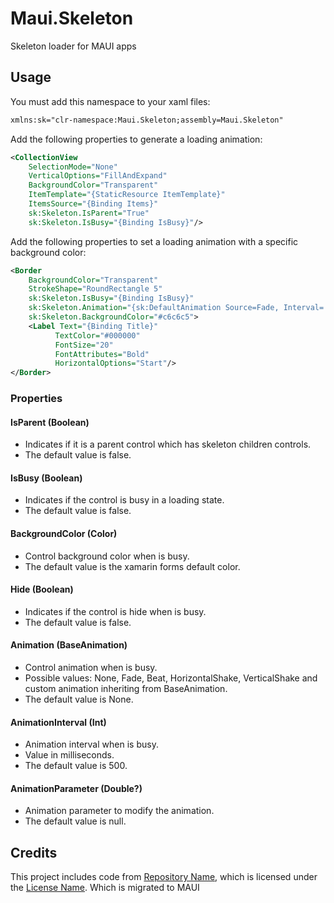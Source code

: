 # Maui.Skeleton
Skeleton loader for  MAUI apps

## Usage
You must add this namespace to your xaml files:

```XML
xmlns:sk="clr-namespace:Maui.Skeleton;assembly=Maui.Skeleton"
```

Add the following properties to generate a loading animation:

```XML
<CollectionView
    SelectionMode="None"
    VerticalOptions="FillAndExpand"
    BackgroundColor="Transparent"
    ItemTemplate="{StaticResource ItemTemplate}"
    ItemsSource="{Binding Items}"
    sk:Skeleton.IsParent="True"
    sk:Skeleton.IsBusy="{Binding IsBusy}"/>
```

Add the following properties to set a loading animation with a specific background color:

```XML
<Border 
    BackgroundColor="Transparent"
    StrokeShape="RoundRectangle 5"
    sk:Skeleton.IsBusy="{Binding IsBusy}"
    sk:Skeleton.Animation="{sk:DefaultAnimation Source=Fade, Interval='600',Parameter='0.3' }"
    sk:Skeleton.BackgroundColor="#c6c6c5">
    <Label Text="{Binding Title}"
          TextColor="#000000"
          FontSize="20"
          FontAttributes="Bold"
          HorizontalOptions="Start"/>
</Border>
```
### Properties

#### IsParent (Boolean)
- Indicates if it is a parent control which has skeleton children controls.
- The default value is false.

#### IsBusy (Boolean)
- Indicates if the control is busy in a loading state.
- The default value is false.

#### BackgroundColor (Color)
- Control background color when is busy.
- The default value is the xamarin forms default color.

#### Hide (Boolean)
- Indicates if the control is hide when is busy.
- The default value is false.

#### Animation (BaseAnimation)
- Control animation when is busy.
- Possible values: None, Fade, Beat, HorizontalShake, VerticalShake and custom animation inheriting from BaseAnimation.
- The default value is None.

#### AnimationInterval (Int)
- Animation interval when is busy.
- Value in milliseconds.
- The default value is 500.

#### AnimationParameter (Double?)
- Animation parameter to modify the animation.
- The default value is null.

## Credits
This project includes code from [Repository Name](https://github.com/HorusSoftwareUY/Xamarin.Forms.Skeleton), which is licensed under the [License Name](https://github.com/HorusSoftwareUY/Xamarin.Forms.Skeleton/blob/master/LICENSE). Which is migrated to MAUI
